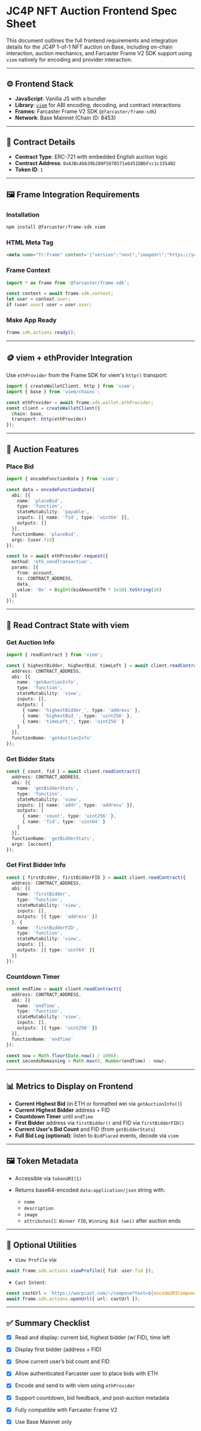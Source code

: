 # JC4P NFT Auction Frontend Spec Sheet

This document outlines the full frontend requirements and integration details for the JC4P 1-of-1 NFT auction on Base, including on-chain interaction, auction mechanics, and Farcaster Frame V2 SDK support using `viem` natively for encoding and provider interaction.

---

## ⚙️ Frontend Stack

* **JavaScript**: Vanilla JS with a bundler
* **Library**: [`viem`](https://viem.sh) for ABI encoding, decoding, and contract interactions
* **Frames**: Farcaster Frame V2 SDK (`@farcaster/frame-sdk`)
* **Network**: Base Mainnet (Chain ID: 8453)

---

## 🔐 Contract Details

* **Contract Type**: ERC-721 with embedded English auction logic
* **Contract Address**: `0xA3BcAbb39b280F5878571e6451DBbFcc1c1554B2`
* **Token ID**: `1`

---

## 🖼 Frame Integration Requirements

### Installation

```bash
npm install @farcaster/frame-sdk viem
```

### HTML Meta Tag

```html
<meta name="fc:frame" content='{"version":"next","imageUrl":"https://yourdomain.com/preview.jpg","button":{"title":"Place Bid","action":{"type":"launch_frame","name":"JC4P Auction","url":"https://yourdomain.com","splashImageUrl":"https://yourdomain.com/splash.png","splashBackgroundColor":"#eeeeee"}}}' />
```

### Frame Context

```js
import * as frame from '@farcaster/frame-sdk';

const context = await frame.sdk.context;
let user = context.user;
if (user.user) user = user.user;
```

### Make App Ready

```js
frame.sdk.actions.ready();
```

---

## 🪙 viem + ethProvider Integration

Use `ethProvider` from the Frame SDK for viem's `http()` transport:

```ts
import { createWalletClient, http } from 'viem';
import { base } from 'viem/chains';

const ethProvider = await frame.sdk.wallet.ethProvider;
const client = createWalletClient({
  chain: base,
  transport: http(ethProvider)
});
```

---

## 💸 Auction Features

### Place Bid

```ts
import { encodeFunctionData } from 'viem';

const data = encodeFunctionData({
  abi: [{
    name: 'placeBid',
    type: 'function',
    stateMutability: 'payable',
    inputs: [{ name: 'fid', type: 'uint64' }],
    outputs: []
  }],
  functionName: 'placeBid',
  args: [user.fid]
});

const tx = await ethProvider.request({
  method: 'eth_sendTransaction',
  params: [{
    from: account,
    to: CONTRACT_ADDRESS,
    data,
    value: '0x' + BigInt(bidAmountETH * 1e18).toString(16)
  }]
});
```

---

## 🧾 Read Contract State with viem

### Get Auction Info

```ts
import { readContract } from 'viem';

const { highestBidder, highestBid, timeLeft } = await client.readContract({
  address: CONTRACT_ADDRESS,
  abi: [{
    name: 'getAuctionInfo',
    type: 'function',
    stateMutability: 'view',
    inputs: [],
    outputs: [
      { name: 'highestBidder_', type: 'address' },
      { name: 'highestBid_', type: 'uint256' },
      { name: 'timeLeft_', type: 'uint256' }
    ]
  }],
  functionName: 'getAuctionInfo'
});
```

### Get Bidder Stats

```ts
const { count, fid } = await client.readContract({
  address: CONTRACT_ADDRESS,
  abi: [{
    name: 'getBidderStats',
    type: 'function',
    stateMutability: 'view',
    inputs: [{ name: 'addr', type: 'address' }],
    outputs: [
      { name: 'count', type: 'uint256' },
      { name: 'fid', type: 'uint64' }
    ]
  }],
  functionName: 'getBidderStats',
  args: [account]
});
```

### Get First Bidder Info

```ts
const { firstBidder, firstBidderFID } = await client.readContract({
  address: CONTRACT_ADDRESS,
  abi: [{
    name: 'firstBidder',
    type: 'function',
    stateMutability: 'view',
    inputs: [],
    outputs: [{ type: 'address' }]
  }, {
    name: 'firstBidderFID',
    type: 'function',
    stateMutability: 'view',
    inputs: [],
    outputs: [{ type: 'uint64' }]
  }]
});
```

### Countdown Timer

```ts
const endTime = await client.readContract({
  address: CONTRACT_ADDRESS,
  abi: [{
    name: 'endTime',
    type: 'function',
    stateMutability: 'view',
    inputs: [],
    outputs: [{ type: 'uint256' }]
  }],
  functionName: 'endTime'
});

const now = Math.floor(Date.now() / 1000);
const secondsRemaining = Math.max(0, Number(endTime) - now);
```

---

## 📊 Metrics to Display on Frontend

* **Current Highest Bid** (in ETH or formatted wei via `getAuctionInfo()`)
* **Current Highest Bidder** address + FID
* **Countdown Timer** until `endTime`
* **First Bidder** address via `firstBidder()` and FID via `firstBidderFID()`
* **Current User's Bid Count** and FID (from `getBidderStats`)
* **Full Bid Log (optional)**: listen to `BidPlaced` events, decode via `viem`

---

## 🖼 Token Metadata

* Accessible via `tokenURI(1)`
* Returns base64-encoded `data:application/json` string with:

  * `name`
  * `description`
  * `image`
  * `attributes[]`: `Winner FID`, `Winning Bid (wei)` after auction ends

---

## 🧪 Optional Utilities

* `View Profile` via:

```ts
await frame.sdk.actions.viewProfile({ fid: user.fid });
```

* `Cast Intent`:

```ts
const castUrl = `https://warpcast.com/~/compose?text=${encodeURIComponent('I just bid on JC4P’s 1-of-1 NFT')}&embeds[]=${encodeURIComponent(window.location.href)}`;
await frame.sdk.actions.openUrl({ url: castUrl });
```

---

## ✅ Summary Checklist

* [x] Read and display: current bid, highest bidder (w/ FID), time left
* [x] Display first bidder (address + FID)
* [x] Show current user’s bid count and FID
* [x] Allow authenticated Farcaster user to place bids with ETH
* [x] Encode and send tx with viem using `ethProvider`
* [x] Support countdown, bid feedback, and post-auction metadata
* [x] Fully compatible with Farcaster Frame V2
* [x] Use Base Mainnet only


